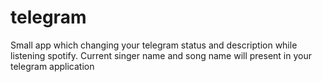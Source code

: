 # telegram
Small app which changing your telegram status and description while listening spotify. Current singer name and song name will present in your telegram application 
